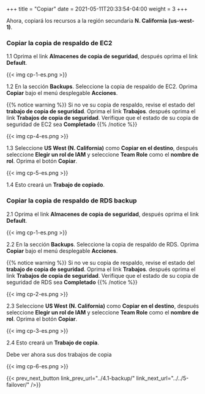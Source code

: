 +++
title = "Copiar"
date =  2021-05-11T20:33:54-04:00
weight = 3
+++

Ahora, copiará los recursos a la región secundaria **N. California (us-west-1)**.

###  Copiar la copia de respaldo de EC2

1.1 Oprima el link **Almacenes de copia de seguridad**, después oprima el link **Default**.

{{< img cp-1-es.png >}}

1.2 En la sección **Backups**. Seleccione la copia de respaldo de EC2. Oprima **Copiar** bajo el menú desplegable **Acciones**.

{{% notice warning %}}
Si no ve su copia de respaldo, revise el estado del **trabajo de copia de seguridad**. Oprima el link **Trabajos**. después oprima el link **Trabajos de copia de seguridad**. Verifique que el estado de su copia de seguridad de EC2 sea **Completado**
{{% /notice %}}

{{< img cp-4-es.png >}}

1.3 Seleccione **US West (N. California)** como **Copiar en el destino**, después seleccione **Elegir un rol de IAM** y seleccione **Team Role** como el **nombre de rol**. Oprima el botón **Copiar**.

{{< img cp-5-es.png >}}

1.4 Esto creará un **Trabajo de copiado**.

### Copiar la copia de respaldo de RDS backup

2.1 Oprima el link **Almacenes de copia de seguridad**, después oprima el link **Default**.

{{< img cp-1-es.png >}}

2.2 En la sección **Backups**. Seleccione la copia de respaldo de RDS. Oprima **Copiar** bajo el menú desplegable **Acciones**.

{{% notice warning %}}
Si no ve su copia de respaldo, revise el estado del **trabajo de copia de seguridad**. Oprima el link **Trabajos**. después oprima el link **Trabajos de copia de seguridad**. Verifique que el estado de su copia de seguridad de RDS sea **Completado**
{{% /notice %}}

{{< img cp-2-es.png >}}

2.3 Seleccione **US West (N. California)** como **Copiar en el destino**, después seleccione **Elegir un rol de IAM** y seleccione **Team Role** como el **nombre de rol**. Oprima el botón **Copiar**.

{{< img cp-3-es.png >}}

2.4 Esto creará un **Trabajo de copia**.

Debe ver ahora sus dos trabajos de copia

{{< img cp-6-es.png >}}

{{< prev_next_button link_prev_url="../4.1-backup/" link_next_url="../../5-failover/" />}}
